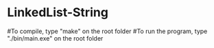# LinkedList-String
#To compile, type "make" on the root folder
#To run the program, type "./bin/main.exe" on the root folder
